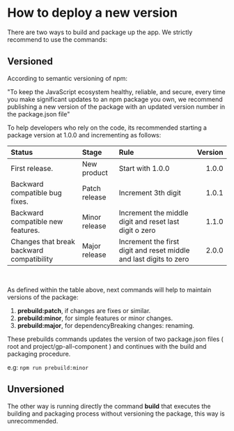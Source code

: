 # How to deploy a new version 
There are two ways to build and package up the app. We strictly recommend to use the commands: 


## Versioned

According to semantic versioning of npm:

"To keep the JavaScript ecosystem healthy, reliable, and secure, every time you make significant updates to an npm package you own, we recommend publishing a new version of the package with an updated version number in the package.json file"

To help developers who rely on the code, its recommended starting a package version at 1.0.0 and incrementing as follows:

| Status                 | Stage                    | Rule                    | Version |
| :---------------------- |:------------------------|:-----------------------| -------:|
| First release.                    | New product      | Start with 1.0.0        | 1.0.0   |
| Backward compatible bug fixes.    | Patch release    | Increment 3th digit     |  1.0.1  |
| Backward compatible new features. | Minor release    | Increment the middle digit and reset last digit o zero | 1.1.0   |                        
| Changes that break backward compatibility | Major release | Increment the first digit and reset middle and last digits to zero | 2.0.0 |

<br>

As defined within the table above, next commands will help to maintain versions of the package:

1. **prebuild:patch**, if changes are fixes or similar.
2. **prebuild:minor**, for simple features or minor changes. 
3. **prebuild:major**, for dependencyBreaking changes: renaming. 

 
These prebuilds commands updates the version of two package.json files ( root and project/gp-all-component ) and continues with the build and packaging procedure. 

e.g: ``` npm run prebuild:minor ```

## Unversioned
The other way is running directly the command **build** that executes the building and packaging process without versioning the package, this way is unrecommended. 